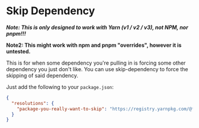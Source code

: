 # Skip Dependency

**_Note: This is only designed to work with Yarn (v1 / v2 / v3), not NPM, nor pnpm!!!_**

**Note2: This might work with npm and pnpm "overrides", however it is untested.**

This is for when some dependency you're pulling in is forcing some other dependency you just don't like.
You can use skip-dependency to force the skipping of said dependency.

Just add the following to your `package.json`:

```json
{
  "resolutions": {
    "package-you-really-want-to-skip": "https://registry.yarnpkg.com/@favware/skip-dependency/-/skip-dependency-1.2.1.tgz"
  }
}
```
